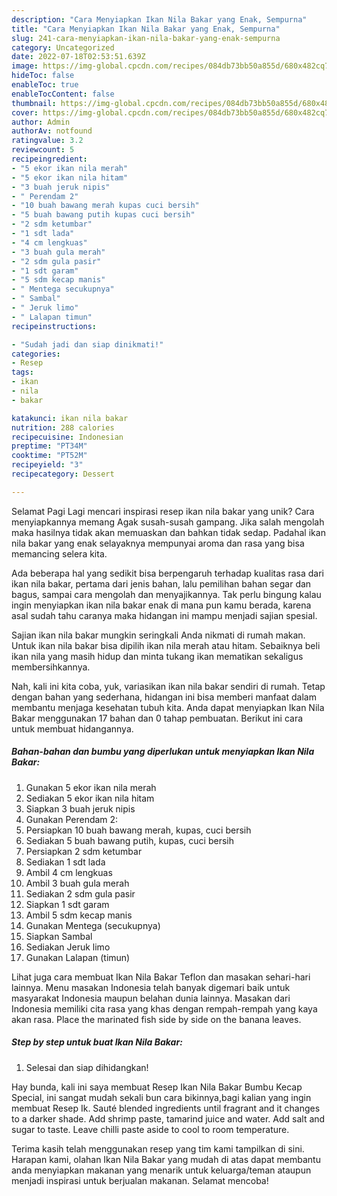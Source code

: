 ```yaml
---
description: "Cara Menyiapkan Ikan Nila Bakar yang Enak, Sempurna"
title: "Cara Menyiapkan Ikan Nila Bakar yang Enak, Sempurna"
slug: 241-cara-menyiapkan-ikan-nila-bakar-yang-enak-sempurna
category: Uncategorized
date: 2022-07-18T02:53:51.639Z
image: https://img-global.cpcdn.com/recipes/084db73bb50a855d/680x482cq70/ikan-nila-bakar-foto-resep-utama.jpg
hideToc: false
enableToc: true
enableTocContent: false
thumbnail: https://img-global.cpcdn.com/recipes/084db73bb50a855d/680x482cq70/ikan-nila-bakar-foto-resep-utama.jpg
cover: https://img-global.cpcdn.com/recipes/084db73bb50a855d/680x482cq70/ikan-nila-bakar-foto-resep-utama.jpg
author: Admin
authorAv: notfound
ratingvalue: 3.2
reviewcount: 5
recipeingredient:
- "5 ekor ikan nila merah"
- "5 ekor ikan nila hitam"
- "3 buah jeruk nipis"
- " Perendam 2"
- "10 buah bawang merah kupas cuci bersih"
- "5 buah bawang putih kupas cuci bersih"
- "2 sdm ketumbar"
- "1 sdt lada"
- "4 cm lengkuas"
- "3 buah gula merah"
- "2 sdm gula pasir"
- "1 sdt garam"
- "5 sdm kecap manis"
- " Mentega secukupnya"
- " Sambal"
- " Jeruk limo"
- " Lalapan timun"
recipeinstructions:

- "Sudah jadi dan siap dinikmati!"
categories:
- Resep
tags:
- ikan
- nila
- bakar

katakunci: ikan nila bakar 
nutrition: 288 calories
recipecuisine: Indonesian
preptime: "PT34M"
cooktime: "PT52M"
recipeyield: "3"
recipecategory: Dessert

---
```



Selamat Pagi Lagi mencari inspirasi resep ikan nila bakar yang unik? Cara menyiapkannya memang Agak susah-susah gampang. Jika salah mengolah maka hasilnya tidak akan memuaskan dan bahkan tidak sedap. Padahal ikan nila bakar yang enak selayaknya mempunyai aroma dan rasa yang bisa memancing selera kita.


Ada beberapa hal yang sedikit bisa berpengaruh terhadap kualitas rasa dari ikan nila bakar, pertama dari jenis bahan, lalu pemilihan bahan segar dan bagus, sampai cara mengolah dan menyajikannya. Tak perlu bingung kalau ingin menyiapkan ikan nila bakar enak di mana pun kamu berada, karena asal sudah tahu caranya maka hidangan ini mampu menjadi sajian spesial.

Sajian ikan nila bakar mungkin seringkali Anda nikmati di rumah makan. Untuk ikan nila bakar bisa dipilih ikan nila merah atau hitam. Sebaiknya beli ikan nila yang masih hidup dan minta tukang ikan mematikan sekaligus membersihkannya.


Nah, kali ini kita coba, yuk, variasikan ikan nila bakar sendiri di rumah. Tetap dengan bahan yang sederhana, hidangan ini bisa memberi manfaat dalam membantu menjaga kesehatan tubuh kita. Anda dapat menyiapkan Ikan Nila Bakar menggunakan 17 bahan dan 0 tahap pembuatan. Berikut ini cara untuk membuat hidangannya.

<!--inarticleads1-->

##### Bahan-bahan dan bumbu yang diperlukan untuk menyiapkan Ikan Nila Bakar:

1. Gunakan 5 ekor ikan nila merah
1. Sediakan 5 ekor ikan nila hitam
1. Siapkan 3 buah jeruk nipis
1. Gunakan  Perendam 2:
1. Persiapkan 10 buah bawang merah, kupas, cuci bersih
1. Sediakan 5 buah bawang putih, kupas, cuci bersih
1. Persiapkan 2 sdm ketumbar
1. Sediakan 1 sdt lada
1. Ambil 4 cm lengkuas
1. Ambil 3 buah gula merah
1. Sediakan 2 sdm gula pasir
1. Siapkan 1 sdt garam
1. Ambil 5 sdm kecap manis
1. Gunakan  Mentega (secukupnya)
1. Siapkan  Sambal
1. Sediakan  Jeruk limo
1. Gunakan  Lalapan (timun)


Lihat juga cara membuat Ikan Nila Bakar Teflon dan masakan sehari-hari lainnya. Menu masakan Indonesia telah banyak digemari baik untuk masyarakat Indonesia maupun belahan dunia lainnya. Masakan dari Indonesia memiliki cita rasa yang khas dengan rempah-rempah yang kaya akan rasa. Place the marinated fish side by side on the banana leaves. 

<!--inarticleads2-->

##### Step by step untuk buat Ikan Nila Bakar:


1. Selesai dan siap dihidangkan!

Hay bunda, kali ini saya membuat Resep Ikan Nila Bakar Bumbu Kecap Special, ini sangat mudah sekali bun cara bikinnya,bagi kalian yang ingin membuat Resep Ik. Sauté blended ingredients until fragrant and it changes to a darker shade. Add shrimp paste, tamarind juice and water. Add salt and sugar to taste. Leave chilli paste aside to cool to room temperature. 

Terima kasih telah menggunakan resep yang tim kami tampilkan di sini. Harapan kami, olahan Ikan Nila Bakar yang mudah di atas dapat membantu anda menyiapkan makanan yang menarik untuk keluarga/teman ataupun menjadi inspirasi untuk berjualan makanan. Selamat mencoba!
